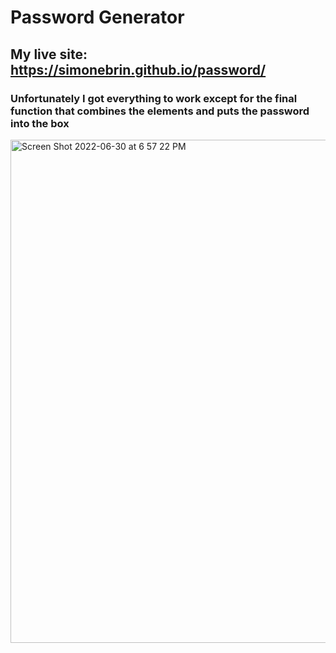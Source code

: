 # Password Generator

## My live site: https://simonebrin.github.io/password/

### Unfortunately I got everything to work except for the final function that combines the elements and puts the password into the box


<img width="805" alt="Screen Shot 2022-06-30 at 6 57 22 PM" src="https://user-images.githubusercontent.com/106256478/176798311-e6a9f297-71d5-4650-9800-42f961a62da0.png">
